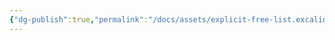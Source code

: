 ```yaml
---
{"dg-publish":true,"permalink":"/docs/assets/explicit-free-list.excalidraw/","tags":["excalidraw"]}
---
```

<style> .container {font-family: sans-serif; text-align: center;} .button-wrapper button {z-index: 1;height: 40px; width: 100px; margin: 10px;padding: 5px;} .excalidraw .App-menu_top .buttonList { display: flex;} .excalidraw-wrapper { height: 800px; margin: 50px; position: relative;} :root[dir="ltr"] .excalidraw .layer-ui__wrapper .zen-mode-transition.App-menu_bottom--transition-left {transform: none;} </style><script src="https://cdn.jsdelivr.net/npm/react@17/umd/react.production.min.js"></script><script src="https://cdn.jsdelivr.net/npm/react-dom@17/umd/react-dom.production.min.js"></script><script type="text/javascript" src="https://cdn.jsdelivr.net/npm/@excalidraw/excalidraw@0/dist/excalidraw.production.min.js"></script><div id="explicit-free-listexcalidraw.md"></div><script>(function(){const InitialData={"type":"excalidraw","version":2,"source":"https://github.com/zsviczian/obsidian-excalidraw-plugin/releases/tag/2.7.4","elements":[{"type":"line","version":274,"versionNonce":1469767284,"isDeleted":false,"id":"TpGsn-wX4WEY_lHk64_WN","fillStyle":"hachure","strokeWidth":4,"strokeStyle":"dashed","roughness":0,"opacity":100,"angle":0,"x":-608.8205913612445,"y":-159.701176736334,"strokeColor":"#2f9e44","backgroundColor":"transparent","width":1326.5890036340893,"height":0,"seed":1617509876,"groupIds":[],"frameId":null,"roundness":{"type":2},"boundElements":[],"updated":1736753023242,"link":null,"locked":false,"startBinding":null,"endBinding":null,"lastCommittedPoint":null,"startArrowhead":null,"endArrowhead":null,"points":[[0,0],[1326.5890036340893,0]],"index":"a0"},{"type":"rectangle","version":166,"versionNonce":719286988,"isDeleted":false,"id":"za4lZs64Y1MP_pjA8getc","fillStyle":"hachure","strokeWidth":1,"strokeStyle":"solid","roughness":1,"opacity":100,"angle":0,"x":-284.69064560357265,"y":-201.97078704833984,"strokeColor":"#1e1e1e","backgroundColor":"transparent","width":108,"height":234,"seed":1448862068,"groupIds":[],"frameId":null,"roundness":{"type":3},"boundElements":[{"type":"text","id":"fmKfIxa7"}],"updated":1736753023242,"link":null,"locked":false,"index":"a1"},{"type":"text","version":47,"versionNonce":186576884,"isDeleted":false,"id":"fmKfIxa7","fillStyle":"hachure","strokeWidth":1,"strokeStyle":"solid","roughness":1,"opacity":100,"angle":0,"x":-260.20263004127673,"y":-124.97078704833984,"strokeColor":"#1e1e1e","backgroundColor":"transparent","width":59.02396887540817,"height":80,"seed":1163193292,"groupIds":[],"frameId":null,"roundness":null,"boundElements":[],"updated":1736753023242,"link":null,"locked":false,"fontSize":16,"fontFamily":1,"text":"\n\n\npayload","rawText":"\n\n\npayload","textAlign":"center","verticalAlign":"middle","containerId":"za4lZs64Y1MP_pjA8getc","originalText":"\n\n\npayload","lineHeight":1.25,"baseline":74,"autoResize":true,"index":"a2"},{"type":"rectangle","version":173,"versionNonce":1853831500,"isDeleted":false,"id":"o6K87hbOpuP_OC2AUco6R","fillStyle":"hachure","strokeWidth":1,"strokeStyle":"solid","roughness":1,"opacity":100,"angle":0,"x":-281.6935905498617,"y":-200.97431182861328,"strokeColor":"#1e1e1e","backgroundColor":"transparent","width":102,"height":40,"seed":818385652,"groupIds":[],"frameId":null,"roundness":{"type":3},"boundElements":[{"type":"text","id":"AgbKYnkp"}],"updated":1736753023242,"link":null,"locked":false,"index":"a3"},{"type":"text","version":137,"versionNonce":656724340,"isDeleted":false,"id":"AgbKYnkp","fillStyle":"hachure","strokeWidth":1,"strokeStyle":"solid","roughness":1,"opacity":100,"angle":0,"x":-268.04556809190444,"y":-190.97431182861328,"strokeColor":"#1e1e1e","backgroundColor":"transparent","width":74.70395508408546,"height":20,"seed":1975587956,"groupIds":[],"frameId":null,"roundness":null,"boundElements":[],"updated":1736753023242,"link":null,"locked":false,"fontSize":16,"fontFamily":1,"text":"header(4)","rawText":"header(4)","textAlign":"center","verticalAlign":"middle","containerId":"o6K87hbOpuP_OC2AUco6R","originalText":"header(4)","lineHeight":1.25,"baseline":14,"autoResize":true,"index":"a4"},{"type":"rectangle","version":163,"versionNonce":1734488012,"isDeleted":false,"id":"7dFM1cWoz4hVkXzWQsEgv","fillStyle":"hachure","strokeWidth":1,"strokeStyle":"solid","roughness":1,"opacity":100,"angle":0,"x":-284.6925834697836,"y":-159.5949935913086,"strokeColor":"#1e1e1e","backgroundColor":"transparent","width":108,"height":32,"seed":856581620,"groupIds":[],"frameId":null,"roundness":{"type":3},"boundElements":[{"type":"text","id":"RHcdXsJB"},{"id":"pOTqwMyntCVal_NdmIuza","type":"arrow"}],"updated":1736753023242,"link":null,"locked":false,"index":"a5"},{"type":"text","version":63,"versionNonce":1525842676,"isDeleted":false,"id":"RHcdXsJB","fillStyle":"hachure","strokeWidth":1,"strokeStyle":"solid","roughness":1,"opacity":100,"angle":0,"x":-257.9485635739916,"y":-153.5949935913086,"strokeColor":"#1e1e1e","backgroundColor":"transparent","width":54.511960208415985,"height":20,"seed":1303742324,"groupIds":[],"frameId":null,"roundness":null,"boundElements":[],"updated":1736753023242,"link":null,"locked":false,"fontSize":16,"fontFamily":1,"text":"prev(4)","rawText":"prev(4)","textAlign":"center","verticalAlign":"middle","containerId":"7dFM1cWoz4hVkXzWQsEgv","originalText":"prev(4)","lineHeight":1.25,"baseline":14,"autoResize":true,"index":"a6"},{"type":"rectangle","version":156,"versionNonce":1705137740,"isDeleted":false,"id":"E7ercuAPkef0ujEDiTOzO","fillStyle":"hachure","strokeWidth":1,"strokeStyle":"solid","roughness":1,"opacity":100,"angle":0,"x":-284.9638694805258,"y":-125.2585678100586,"strokeColor":"#1e1e1e","backgroundColor":"transparent","width":106,"height":32,"seed":435976436,"groupIds":[],"frameId":null,"roundness":{"type":3},"boundElements":[{"type":"text","id":"7OSddb8h"},{"id":"BNiHVZ2dwN_ziLm1lS3ah","type":"arrow"},{"id":"VA1rEsPZJwUNhiQhM311F","type":"arrow"},{"id":"oaZv6NH5a3PrSevfYnRfy","type":"arrow"}],"updated":1736753023242,"link":null,"locked":false,"index":"a7"},{"type":"text","version":63,"versionNonce":2098070644,"isDeleted":false,"id":"7OSddb8h","fillStyle":"hachure","strokeWidth":1,"strokeStyle":"solid","roughness":1,"opacity":100,"angle":0,"x":-260.39585532072715,"y":-119.2585678100586,"strokeColor":"#1e1e1e","backgroundColor":"transparent","width":56.863971680402756,"height":20,"seed":1936276084,"groupIds":[],"frameId":null,"roundness":null,"boundElements":[],"updated":1736753023242,"link":null,"locked":false,"fontSize":16,"fontFamily":1,"text":"next(4)","rawText":"next(4)","textAlign":"center","verticalAlign":"middle","containerId":"E7ercuAPkef0ujEDiTOzO","originalText":"next(4)","lineHeight":1.25,"baseline":14,"autoResize":true,"index":"a8"},{"type":"rectangle","version":119,"versionNonce":639216844,"isDeleted":false,"id":"XD3pZV7TCwCMAk_WbvAsE","fillStyle":"hachure","strokeWidth":1,"strokeStyle":"solid","roughness":1,"opacity":100,"angle":0,"x":-285.3559135479086,"y":-3.0291213989257812,"strokeColor":"#1e1e1e","backgroundColor":"transparent","width":108,"height":32,"seed":1421986804,"groupIds":[],"frameId":null,"roundness":{"type":3},"boundElements":[{"type":"text","id":"xni816mm"}],"updated":1736753023242,"link":null,"locked":false,"index":"a9"},{"type":"text","version":64,"versionNonce":591222260,"isDeleted":false,"id":"xni816mm","fillStyle":"hachure","strokeWidth":1,"strokeStyle":"solid","roughness":1,"opacity":100,"angle":0,"x":-267.80389083746604,"y":2.9708786010742188,"strokeColor":"#1e1e1e","backgroundColor":"transparent","width":72.89595457911491,"height":20,"seed":1879846260,"groupIds":[],"frameId":null,"roundness":null,"boundElements":[],"updated":1736753023242,"link":null,"locked":false,"fontSize":16,"fontFamily":1,"text":"footer(4)","rawText":"footer(4)","textAlign":"center","verticalAlign":"middle","containerId":"XD3pZV7TCwCMAk_WbvAsE","originalText":"footer(4)","lineHeight":1.25,"baseline":14,"autoResize":true,"index":"aA"},{"type":"rectangle","version":185,"versionNonce":979514188,"isDeleted":false,"id":"H6_LyyD0nf_foaLM5c5QI","fillStyle":"hachure","strokeWidth":1,"strokeStyle":"solid","roughness":1,"opacity":100,"angle":0,"x":-110.27595659564525,"y":-201.09234753777002,"strokeColor":"#1e1e1e","backgroundColor":"transparent","width":108,"height":234,"seed":2117386996,"groupIds":[],"frameId":null,"roundness":{"type":3},"boundElements":[{"type":"text","id":"LQgnxYqB"}],"updated":1736753023242,"link":null,"locked":false,"index":"aB"},{"type":"text","version":50,"versionNonce":981890932,"isDeleted":false,"id":"LQgnxYqB","fillStyle":"hachure","strokeWidth":1,"strokeStyle":"solid","roughness":1,"opacity":100,"angle":0,"x":-85.78794103334934,"y":-124.09234753777002,"strokeColor":"#1e1e1e","backgroundColor":"transparent","width":59.02396887540817,"height":80,"seed":1966887116,"groupIds":[],"frameId":null,"roundness":null,"boundElements":[],"updated":1736753023242,"link":null,"locked":false,"fontSize":16,"fontFamily":1,"text":"\n\n\npayload","rawText":"\n\n\npayload","textAlign":"center","verticalAlign":"middle","containerId":"H6_LyyD0nf_foaLM5c5QI","originalText":"\n\n\npayload","lineHeight":1.25,"baseline":74,"autoResize":true,"index":"aC"},{"type":"rectangle","version":187,"versionNonce":1893067212,"isDeleted":false,"id":"EZHEY6EBRaCfD90HQztVN","fillStyle":"hachure","strokeWidth":1,"strokeStyle":"solid","roughness":1,"opacity":100,"angle":0,"x":-107.27890154193432,"y":-200.09587231804346,"strokeColor":"#1e1e1e","backgroundColor":"transparent","width":102,"height":40,"seed":2114471028,"groupIds":[],"frameId":null,"roundness":{"type":3},"boundElements":[{"type":"text","id":"Y6LGbAm0"}],"updated":1736753023242,"link":null,"locked":false,"index":"aD"},{"type":"text","version":155,"versionNonce":523200756,"isDeleted":false,"id":"Y6LGbAm0","fillStyle":"hachure","strokeWidth":1,"strokeStyle":"solid","roughness":1,"opacity":100,"angle":0,"x":-93.63087908397705,"y":-190.09587231804346,"strokeColor":"#1e1e1e","backgroundColor":"transparent","width":74.70395508408546,"height":20,"seed":183473652,"groupIds":[],"frameId":null,"roundness":null,"boundElements":[],"updated":1736753023242,"link":null,"locked":false,"fontSize":16,"fontFamily":1,"text":"header(4)","rawText":"header(4)","textAlign":"center","verticalAlign":"middle","containerId":"EZHEY6EBRaCfD90HQztVN","originalText":"header(4)","lineHeight":1.25,"baseline":14,"autoResize":true,"index":"aE"},{"type":"rectangle","version":183,"versionNonce":1015992396,"isDeleted":false,"id":"fIlRAitb_1vfDObeb5T7s","fillStyle":"hachure","strokeWidth":1,"strokeStyle":"solid","roughness":1,"opacity":100,"angle":0,"x":-110.27789446185619,"y":-158.71655408073877,"strokeColor":"#1e1e1e","backgroundColor":"transparent","width":108,"height":32,"seed":1911601012,"groupIds":[],"frameId":null,"roundness":{"type":3},"boundElements":[{"type":"text","id":"EMgDcFi7"},{"id":"oaZv6NH5a3PrSevfYnRfy","type":"arrow"}],"updated":1736753023242,"link":null,"locked":false,"index":"aF"},{"type":"text","version":81,"versionNonce":884877940,"isDeleted":false,"id":"EMgDcFi7","fillStyle":"hachure","strokeWidth":1,"strokeStyle":"solid","roughness":1,"opacity":100,"angle":0,"x":-83.53387456606418,"y":-152.71655408073877,"strokeColor":"#1e1e1e","backgroundColor":"transparent","width":54.511960208415985,"height":20,"seed":1867622644,"groupIds":[],"frameId":null,"roundness":null,"boundElements":[],"updated":1736753023242,"link":null,"locked":false,"fontSize":16,"fontFamily":1,"text":"prev(4)","rawText":"prev(4)","textAlign":"center","verticalAlign":"middle","containerId":"fIlRAitb_1vfDObeb5T7s","originalText":"prev(4)","lineHeight":1.25,"baseline":14,"autoResize":true,"index":"aG"},{"type":"rectangle","version":170,"versionNonce":493283020,"isDeleted":false,"id":"GNivahJBOh14pi9aqpzFc","fillStyle":"hachure","strokeWidth":1,"strokeStyle":"solid","roughness":1,"opacity":100,"angle":0,"x":-110.54918047259838,"y":-124.38012829948877,"strokeColor":"#1e1e1e","backgroundColor":"transparent","width":106,"height":32,"seed":1184393844,"groupIds":[],"frameId":null,"roundness":{"type":3},"boundElements":[{"type":"text","id":"J683yZuj"},{"id":"VA1rEsPZJwUNhiQhM311F","type":"arrow"}],"updated":1736753023242,"link":null,"locked":false,"index":"aH"},{"type":"text","version":81,"versionNonce":2113453044,"isDeleted":false,"id":"J683yZuj","fillStyle":"hachure","strokeWidth":1,"strokeStyle":"solid","roughness":1,"opacity":100,"angle":0,"x":-85.98116631279976,"y":-118.38012829948877,"strokeColor":"#1e1e1e","backgroundColor":"transparent","width":56.863971680402756,"height":20,"seed":1519057908,"groupIds":[],"frameId":null,"roundness":null,"boundElements":[],"updated":1736753023242,"link":null,"locked":false,"fontSize":16,"fontFamily":1,"text":"next(4)","rawText":"next(4)","textAlign":"center","verticalAlign":"middle","containerId":"GNivahJBOh14pi9aqpzFc","originalText":"next(4)","lineHeight":1.25,"baseline":14,"autoResize":true,"index":"aI"},{"type":"rectangle","version":136,"versionNonce":133705036,"isDeleted":false,"id":"307AORLQbSoSPZ7fsZrV2","fillStyle":"hachure","strokeWidth":1,"strokeStyle":"solid","roughness":1,"opacity":100,"angle":0,"x":-110.94122453998119,"y":-2.1506818883559617,"strokeColor":"#1e1e1e","backgroundColor":"transparent","width":108,"height":32,"seed":1160732020,"groupIds":[],"frameId":null,"roundness":{"type":3},"boundElements":[{"type":"text","id":"RmdOqdBA"}],"updated":1736753023242,"link":null,"locked":false,"index":"aJ"},{"type":"text","version":82,"versionNonce":887430516,"isDeleted":false,"id":"RmdOqdBA","fillStyle":"hachure","strokeWidth":1,"strokeStyle":"solid","roughness":1,"opacity":100,"angle":0,"x":-93.38920182953865,"y":3.8493181116440383,"strokeColor":"#1e1e1e","backgroundColor":"transparent","width":72.89595457911491,"height":20,"seed":1875611380,"groupIds":[],"frameId":null,"roundness":null,"boundElements":[],"updated":1736753023242,"link":null,"locked":false,"fontSize":16,"fontFamily":1,"text":"footer(4)","rawText":"footer(4)","textAlign":"center","verticalAlign":"middle","containerId":"307AORLQbSoSPZ7fsZrV2","originalText":"footer(4)","lineHeight":1.25,"baseline":14,"autoResize":true,"index":"aK"},{"type":"rectangle","version":195,"versionNonce":1302111180,"isDeleted":false,"id":"YC-C_xA5DKgCpggUBked0","fillStyle":"hachure","strokeWidth":1,"strokeStyle":"solid","roughness":1,"opacity":100,"angle":0,"x":82.86824075614709,"y":-201.52892842012295,"strokeColor":"#1e1e1e","backgroundColor":"transparent","width":108,"height":234,"seed":1920077516,"groupIds":[],"frameId":null,"roundness":{"type":3},"boundElements":[{"type":"text","id":"k3Qc35jL"}],"updated":1736753023242,"link":null,"locked":false,"index":"aL"},{"type":"text","version":30,"versionNonce":1657360116,"isDeleted":false,"id":"k3Qc35jL","fillStyle":"hachure","strokeWidth":1,"strokeStyle":"solid","roughness":1,"opacity":100,"angle":0,"x":107.356256318443,"y":-124.52892842012295,"strokeColor":"#1e1e1e","backgroundColor":"transparent","width":59.02396887540817,"height":80,"seed":1471245900,"groupIds":[],"frameId":null,"roundness":null,"boundElements":[],"updated":1736753023242,"link":null,"locked":false,"fontSize":16,"fontFamily":1,"text":"\n\n\npayload","rawText":"\n\n\npayload","textAlign":"center","verticalAlign":"middle","containerId":"YC-C_xA5DKgCpggUBked0","originalText":"\n\n\npayload","lineHeight":1.25,"baseline":74,"autoResize":true,"index":"aM"},{"type":"rectangle","version":196,"versionNonce":74336844,"isDeleted":false,"id":"kJfko55ltHq9uVOw878Wn","fillStyle":"hachure","strokeWidth":1,"strokeStyle":"solid","roughness":1,"opacity":100,"angle":0,"x":85.86529580985803,"y":-200.5324532003964,"strokeColor":"#1e1e1e","backgroundColor":"transparent","width":102,"height":40,"seed":1633572172,"groupIds":[],"frameId":null,"roundness":{"type":3},"boundElements":[{"type":"text","id":"ZpZBxp7E"}],"updated":1736753023242,"link":null,"locked":false,"index":"aN"},{"type":"text","version":164,"versionNonce":2016104564,"isDeleted":false,"id":"ZpZBxp7E","fillStyle":"hachure","strokeWidth":1,"strokeStyle":"solid","roughness":1,"opacity":100,"angle":0,"x":99.5133182678153,"y":-190.5324532003964,"strokeColor":"#1e1e1e","backgroundColor":"transparent","width":74.70395508408546,"height":20,"seed":1744686028,"groupIds":[],"frameId":null,"roundness":null,"boundElements":[],"updated":1736753023242,"link":null,"locked":false,"fontSize":16,"fontFamily":1,"text":"header(4)","rawText":"header(4)","textAlign":"center","verticalAlign":"middle","containerId":"kJfko55ltHq9uVOw878Wn","originalText":"header(4)","lineHeight":1.25,"baseline":14,"autoResize":true,"index":"aO"},{"type":"rectangle","version":190,"versionNonce":1866932428,"isDeleted":false,"id":"HmcNeSsE8mlit5pWR9rQL","fillStyle":"hachure","strokeWidth":1,"strokeStyle":"solid","roughness":1,"opacity":100,"angle":0,"x":82.86630288993615,"y":-159.1531349630917,"strokeColor":"#1e1e1e","backgroundColor":"transparent","width":108,"height":32,"seed":141193804,"groupIds":[],"frameId":null,"roundness":{"type":3},"boundElements":[{"type":"text","id":"NFP6bTsd"}],"updated":1736753023242,"link":null,"locked":false,"index":"aP"},{"type":"text","version":90,"versionNonce":1691427316,"isDeleted":false,"id":"NFP6bTsd","fillStyle":"hachure","strokeWidth":1,"strokeStyle":"solid","roughness":1,"opacity":100,"angle":0,"x":109.61032278572816,"y":-153.1531349630917,"strokeColor":"#1e1e1e","backgroundColor":"transparent","width":54.511960208415985,"height":20,"seed":1904101580,"groupIds":[],"frameId":null,"roundness":null,"boundElements":[],"updated":1736753023242,"link":null,"locked":false,"fontSize":16,"fontFamily":1,"text":"prev(4)","rawText":"prev(4)","textAlign":"center","verticalAlign":"middle","containerId":"HmcNeSsE8mlit5pWR9rQL","originalText":"prev(4)","lineHeight":1.25,"baseline":14,"autoResize":true,"index":"aQ"},{"type":"rectangle","version":177,"versionNonce":1707157324,"isDeleted":false,"id":"Av40vVagzIeEqUweaXk3f","fillStyle":"hachure","strokeWidth":1,"strokeStyle":"solid","roughness":1,"opacity":100,"angle":0,"x":82.59501687919396,"y":-124.8167091818417,"strokeColor":"#1e1e1e","backgroundColor":"transparent","width":106,"height":32,"seed":1725124428,"groupIds":[],"frameId":null,"roundness":{"type":3},"boundElements":[{"type":"text","id":"K2KLW90a"},{"id":"XRmwxr7enxbc0gA5OwR02","type":"arrow"},{"id":"BX8UuGAYSLvfjwIO5JY6M","type":"arrow"}],"updated":1736753023242,"link":null,"locked":false,"index":"aR"},{"type":"text","version":90,"versionNonce":801162100,"isDeleted":false,"id":"K2KLW90a","fillStyle":"hachure","strokeWidth":1,"strokeStyle":"solid","roughness":1,"opacity":100,"angle":0,"x":107.16303103899259,"y":-118.8167091818417,"strokeColor":"#1e1e1e","backgroundColor":"transparent","width":56.863971680402756,"height":20,"seed":683902412,"groupIds":[],"frameId":null,"roundness":null,"boundElements":[],"updated":1736753023242,"link":null,"locked":false,"fontSize":16,"fontFamily":1,"text":"next(4)","rawText":"next(4)","textAlign":"center","verticalAlign":"middle","containerId":"Av40vVagzIeEqUweaXk3f","originalText":"next(4)","lineHeight":1.25,"baseline":14,"autoResize":true,"index":"aS"},{"type":"rectangle","version":145,"versionNonce":1010195916,"isDeleted":false,"id":"2guBCnG5Sm0hEsR4UVEK0","fillStyle":"hachure","strokeWidth":1,"strokeStyle":"solid","roughness":1,"opacity":100,"angle":0,"x":82.20297281181115,"y":-2.5872627707088895,"strokeColor":"#1e1e1e","backgroundColor":"transparent","width":108,"height":32,"seed":1550380108,"groupIds":[],"frameId":null,"roundness":{"type":3},"boundElements":[{"type":"text","id":"hZvC03Y5"}],"updated":1736753023242,"link":null,"locked":false,"index":"aT"},{"type":"text","version":91,"versionNonce":255866100,"isDeleted":false,"id":"hZvC03Y5","fillStyle":"hachure","strokeWidth":1,"strokeStyle":"solid","roughness":1,"opacity":100,"angle":0,"x":99.7549955222537,"y":3.4127372292911105,"strokeColor":"#1e1e1e","backgroundColor":"transparent","width":72.89595457911491,"height":20,"seed":1939702476,"groupIds":[],"frameId":null,"roundness":null,"boundElements":[],"updated":1736753023242,"link":null,"locked":false,"fontSize":16,"fontFamily":1,"text":"footer(4)","rawText":"footer(4)","textAlign":"center","verticalAlign":"middle","containerId":"2guBCnG5Sm0hEsR4UVEK0","originalText":"footer(4)","lineHeight":1.25,"baseline":14,"autoResize":true,"index":"aU"},{"type":"rectangle","version":238,"versionNonce":734053452,"isDeleted":false,"id":"o3sQofF3NRaHmZ7JwWx1y","fillStyle":"hachure","strokeWidth":1,"strokeStyle":"solid","roughness":1,"opacity":100,"angle":0,"x":249.93380328486955,"y":-201.97078704833984,"strokeColor":"#1e1e1e","backgroundColor":"transparent","width":108,"height":234,"seed":619571188,"groupIds":[],"frameId":null,"roundness":{"type":3},"boundElements":[{"type":"text","id":"Az0wRtIE"},{"id":"XRmwxr7enxbc0gA5OwR02","type":"arrow"}],"updated":1736753023242,"link":null,"locked":false,"index":"aV"},{"type":"text","version":42,"versionNonce":13989492,"isDeleted":false,"id":"Az0wRtIE","fillStyle":"hachure","strokeWidth":1,"strokeStyle":"solid","roughness":1,"opacity":100,"angle":0,"x":274.42181884716547,"y":-124.97078704833984,"strokeColor":"#1e1e1e","backgroundColor":"transparent","width":59.02396887540817,"height":80,"seed":337034188,"groupIds":[],"frameId":null,"roundness":null,"boundElements":[],"updated":1736753023242,"link":null,"locked":false,"fontSize":16,"fontFamily":1,"text":"\n\n\npayload","rawText":"\n\n\npayload","textAlign":"center","verticalAlign":"middle","containerId":"o3sQofF3NRaHmZ7JwWx1y","originalText":"\n\n\npayload","lineHeight":1.25,"baseline":74,"autoResize":true,"index":"aW"},{"type":"rectangle","version":236,"versionNonce":976902860,"isDeleted":false,"id":"eDDfSXntj85v4YU6T2XMX","fillStyle":"hachure","strokeWidth":1,"strokeStyle":"solid","roughness":1,"opacity":100,"angle":0,"x":252.9308583385805,"y":-200.97431182861328,"strokeColor":"#1e1e1e","backgroundColor":"transparent","width":102,"height":40,"seed":1482248012,"groupIds":[],"frameId":null,"roundness":{"type":3},"boundElements":[{"type":"text","id":"DEZpuOOI"}],"updated":1736753023242,"link":null,"locked":false,"index":"aX"},{"type":"text","version":204,"versionNonce":1632012276,"isDeleted":false,"id":"DEZpuOOI","fillStyle":"hachure","strokeWidth":1,"strokeStyle":"solid","roughness":1,"opacity":100,"angle":0,"x":266.57888079653776,"y":-190.97431182861328,"strokeColor":"#1e1e1e","backgroundColor":"transparent","width":74.70395508408546,"height":20,"seed":541104332,"groupIds":[],"frameId":null,"roundness":null,"boundElements":[],"updated":1736753023242,"link":null,"locked":false,"fontSize":16,"fontFamily":1,"text":"header(4)","rawText":"header(4)","textAlign":"center","verticalAlign":"middle","containerId":"eDDfSXntj85v4YU6T2XMX","originalText":"header(4)","lineHeight":1.25,"baseline":14,"autoResize":true,"index":"aY"},{"type":"rectangle","version":225,"versionNonce":574431564,"isDeleted":false,"id":"YyflQlTy-owvZMNieSsXk","fillStyle":"hachure","strokeWidth":1,"strokeStyle":"solid","roughness":1,"opacity":100,"angle":0,"x":249.93186541865862,"y":-159.5949935913086,"strokeColor":"#1e1e1e","backgroundColor":"transparent","width":108,"height":32,"seed":351561804,"groupIds":[],"frameId":null,"roundness":{"type":3},"boundElements":[{"type":"text","id":"myE2xm0l"},{"id":"BX8UuGAYSLvfjwIO5JY6M","type":"arrow"}],"updated":1736753023242,"link":null,"locked":false,"index":"aZ"},{"type":"text","version":130,"versionNonce":77162868,"isDeleted":false,"id":"myE2xm0l","fillStyle":"hachure","strokeWidth":1,"strokeStyle":"solid","roughness":1,"opacity":100,"angle":0,"x":276.6758853144506,"y":-153.5949935913086,"strokeColor":"#1e1e1e","backgroundColor":"transparent","width":54.511960208415985,"height":20,"seed":1823460044,"groupIds":[],"frameId":null,"roundness":null,"boundElements":[],"updated":1736753023242,"link":null,"locked":false,"fontSize":16,"fontFamily":1,"text":"prev(4)","rawText":"prev(4)","textAlign":"center","verticalAlign":"middle","containerId":"YyflQlTy-owvZMNieSsXk","originalText":"prev(4)","lineHeight":1.25,"baseline":14,"autoResize":true,"index":"aa"},{"type":"rectangle","version":217,"versionNonce":992155596,"isDeleted":false,"id":"N4a3eholx79655rkdjCh_","fillStyle":"hachure","strokeWidth":1,"strokeStyle":"solid","roughness":1,"opacity":100,"angle":0,"x":249.66057940791643,"y":-125.2585678100586,"strokeColor":"#1e1e1e","backgroundColor":"transparent","width":106,"height":32,"seed":1017156300,"groupIds":[],"frameId":null,"roundness":{"type":3},"boundElements":[{"type":"text","id":"1qcREXl2"},{"id":"UmLHCdGdUVC7gs28Dg-JD","type":"arrow"},{"id":"bp7QDaTL0UWRWRB4i8q51","type":"arrow"}],"updated":1736753023242,"link":null,"locked":false,"index":"ab"},{"type":"text","version":130,"versionNonce":1309940468,"isDeleted":false,"id":"1qcREXl2","fillStyle":"hachure","strokeWidth":1,"strokeStyle":"solid","roughness":1,"opacity":100,"angle":0,"x":274.22859356771505,"y":-119.2585678100586,"strokeColor":"#1e1e1e","backgroundColor":"transparent","width":56.863971680402756,"height":20,"seed":240351436,"groupIds":[],"frameId":null,"roundness":null,"boundElements":[],"updated":1736753023242,"link":null,"locked":false,"fontSize":16,"fontFamily":1,"text":"next(4)","rawText":"next(4)","textAlign":"center","verticalAlign":"middle","containerId":"N4a3eholx79655rkdjCh_","originalText":"next(4)","lineHeight":1.25,"baseline":14,"autoResize":true,"index":"ac"},{"type":"rectangle","version":184,"versionNonce":1627799116,"isDeleted":false,"id":"jbeeFdB-XDOHMN2IWs4dI","fillStyle":"hachure","strokeWidth":1,"strokeStyle":"solid","roughness":1,"opacity":100,"angle":0,"x":249.26853534053362,"y":-3.0291213989257812,"strokeColor":"#1e1e1e","backgroundColor":"transparent","width":108,"height":32,"seed":1940085492,"groupIds":[],"frameId":null,"roundness":{"type":3},"boundElements":[{"type":"text","id":"nTVWTisJ"}],"updated":1736753023242,"link":null,"locked":false,"index":"ad"},{"type":"text","version":131,"versionNonce":1211931764,"isDeleted":false,"id":"nTVWTisJ","fillStyle":"hachure","strokeWidth":1,"strokeStyle":"solid","roughness":1,"opacity":100,"angle":0,"x":266.82055805097616,"y":2.9708786010742188,"strokeColor":"#1e1e1e","backgroundColor":"transparent","width":72.89595457911491,"height":20,"seed":1745976308,"groupIds":[],"frameId":null,"roundness":null,"boundElements":[],"updated":1736753023242,"link":null,"locked":false,"fontSize":16,"fontFamily":1,"text":"footer(4)","rawText":"footer(4)","textAlign":"center","verticalAlign":"middle","containerId":"jbeeFdB-XDOHMN2IWs4dI","originalText":"footer(4)","lineHeight":1.25,"baseline":14,"autoResize":true,"index":"ae"},{"type":"rectangle","version":327,"versionNonce":1556124876,"isDeleted":false,"id":"JDLmrBRQ9D0UCJO_XSAxd","fillStyle":"hachure","strokeWidth":1,"strokeStyle":"solid","roughness":1,"opacity":100,"angle":0,"x":-451.9919303936117,"y":-203.21786813174975,"strokeColor":"#1e1e1e","backgroundColor":"transparent","width":107.65139770507812,"height":142.09718951056985,"seed":468882252,"groupIds":[],"frameId":null,"roundness":{"type":3},"boundElements":[],"updated":1736753023242,"link":null,"locked":false,"index":"af"},{"type":"rectangle","version":303,"versionNonce":1020849652,"isDeleted":false,"id":"CzaNgqnuDKkRDnsqvuRzG","fillStyle":"hachure","strokeWidth":1,"strokeStyle":"solid","roughness":1,"opacity":100,"angle":0,"x":-449.1691764873617,"y":-202.45143441592944,"strokeColor":"#1e1e1e","backgroundColor":"transparent","width":102,"height":40,"seed":22694348,"groupIds":[],"frameId":null,"roundness":{"type":3},"boundElements":[{"type":"text","id":"mLqqz9JU"}],"updated":1736753023242,"link":null,"locked":false,"index":"ag"},{"type":"text","version":270,"versionNonce":1273764684,"isDeleted":false,"id":"mLqqz9JU","fillStyle":"hachure","strokeWidth":1,"strokeStyle":"solid","roughness":1,"opacity":100,"angle":0,"x":-435.52115402940444,"y":-192.45143441592944,"strokeColor":"#1e1e1e","backgroundColor":"transparent","width":74.70395508408546,"height":20,"seed":2106011724,"groupIds":[],"frameId":null,"roundness":null,"boundElements":[],"updated":1736753023242,"link":null,"locked":false,"fontSize":16,"fontFamily":1,"text":"header(4)","rawText":"header(4)","textAlign":"center","verticalAlign":"middle","containerId":"CzaNgqnuDKkRDnsqvuRzG","originalText":"header(4)","lineHeight":1.25,"baseline":14,"autoResize":true,"index":"ah"},{"type":"rectangle","version":293,"versionNonce":1290735476,"isDeleted":false,"id":"oD9MuOUqZVcgFiq9QJS0a","fillStyle":"hachure","strokeWidth":1,"strokeStyle":"solid","roughness":1,"opacity":100,"angle":0,"x":-452.1681694072836,"y":-161.07211617862475,"strokeColor":"#1e1e1e","backgroundColor":"transparent","width":108,"height":32,"seed":1616070348,"groupIds":[],"frameId":null,"roundness":{"type":3},"boundElements":[{"type":"text","id":"lSlSZ5Fm"},{"id":"JBX2QnkZLRRzsPfKRmG4y","type":"arrow"}],"updated":1736753023242,"link":null,"locked":false,"index":"ai"},{"type":"text","version":197,"versionNonce":149082572,"isDeleted":false,"id":"lSlSZ5Fm","fillStyle":"hachure","strokeWidth":1,"strokeStyle":"solid","roughness":1,"opacity":100,"angle":0,"x":-425.4241495114916,"y":-155.07211617862475,"strokeColor":"#1e1e1e","backgroundColor":"transparent","width":54.511960208415985,"height":20,"seed":1851297100,"groupIds":[],"frameId":null,"roundness":null,"boundElements":[],"updated":1736753023242,"link":null,"locked":false,"fontSize":16,"fontFamily":1,"text":"prev(4)","rawText":"prev(4)","textAlign":"center","verticalAlign":"middle","containerId":"oD9MuOUqZVcgFiq9QJS0a","originalText":"prev(4)","lineHeight":1.25,"baseline":14,"autoResize":true,"index":"aj"},{"type":"rectangle","version":280,"versionNonce":147128564,"isDeleted":false,"id":"ROuJ9KJul8thTOCq1CBXF","fillStyle":"hachure","strokeWidth":1,"strokeStyle":"solid","roughness":1,"opacity":100,"angle":0,"x":-452.4394554180258,"y":-126.73569039737475,"strokeColor":"#1e1e1e","backgroundColor":"transparent","width":106,"height":32,"seed":1223754700,"groupIds":[],"frameId":null,"roundness":{"type":3},"boundElements":[{"type":"text","id":"V5KyG4hI"}],"updated":1736753023242,"link":null,"locked":false,"index":"ak"},{"type":"text","version":197,"versionNonce":314488908,"isDeleted":false,"id":"V5KyG4hI","fillStyle":"hachure","strokeWidth":1,"strokeStyle":"solid","roughness":1,"opacity":100,"angle":0,"x":-427.87144125822715,"y":-120.73569039737475,"strokeColor":"#1e1e1e","backgroundColor":"transparent","width":56.863971680402756,"height":20,"seed":1446423116,"groupIds":[],"frameId":null,"roundness":null,"boundElements":[],"updated":1736753023242,"link":null,"locked":false,"fontSize":16,"fontFamily":1,"text":"next(4)","rawText":"next(4)","textAlign":"center","verticalAlign":"middle","containerId":"ROuJ9KJul8thTOCq1CBXF","originalText":"next(4)","lineHeight":1.25,"baseline":14,"autoResize":true,"index":"al"},{"type":"rectangle","version":328,"versionNonce":132170356,"isDeleted":false,"id":"4Dnhputk_qGnvg0GCKhEn","fillStyle":"hachure","strokeWidth":1,"strokeStyle":"solid","roughness":1,"opacity":100,"angle":0,"x":-451.2071565109141,"y":-94.31814799589273,"strokeColor":"#1e1e1e","backgroundColor":"transparent","width":108,"height":32,"seed":688095436,"groupIds":[],"frameId":null,"roundness":{"type":3},"boundElements":[{"type":"text","id":"NpY8P6XD"},{"id":"BNiHVZ2dwN_ziLm1lS3ah","type":"arrow"},{"id":"pOTqwMyntCVal_NdmIuza","type":"arrow"}],"updated":1736753023242,"link":null,"locked":false,"index":"am"},{"type":"text","version":267,"versionNonce":1968819916,"isDeleted":false,"id":"NpY8P6XD","fillStyle":"hachure","strokeWidth":1,"strokeStyle":"solid","roughness":1,"opacity":100,"angle":0,"x":-433.65513380047156,"y":-88.31814799589273,"strokeColor":"#1e1e1e","backgroundColor":"transparent","width":72.89595457911491,"height":20,"seed":1760659276,"groupIds":[],"frameId":null,"roundness":null,"boundElements":[],"updated":1736753023242,"link":null,"locked":false,"fontSize":16,"fontFamily":1,"text":"footer(4)","rawText":"footer(4)","textAlign":"center","verticalAlign":"middle","containerId":"4Dnhputk_qGnvg0GCKhEn","originalText":"footer(4)","lineHeight":1.25,"baseline":14,"autoResize":true,"index":"an"},{"type":"rectangle","version":516,"versionNonce":17322996,"isDeleted":false,"id":"Qku_IvnZ2tJC-Ytb0gCzP","fillStyle":"hachure","strokeWidth":1,"strokeStyle":"solid","roughness":1,"opacity":100,"angle":0,"x":414.1683120236679,"y":-197.2814093197093,"strokeColor":"#1e1e1e","backgroundColor":"transparent","width":107.65139770507812,"height":109.33330221737134,"seed":1284518092,"groupIds":[],"frameId":null,"roundness":{"type":3},"boundElements":[{"id":"UmLHCdGdUVC7gs28Dg-JD","type":"arrow"}],"updated":1736753023242,"link":null,"locked":false,"index":"ao"},{"type":"rectangle","version":450,"versionNonce":827200844,"isDeleted":false,"id":"hVduEbEP1QvhZJkeE2FL2","fillStyle":"hachure","strokeWidth":1,"strokeStyle":"solid","roughness":1,"opacity":100,"angle":0,"x":416.9910659299179,"y":-196.51497560388898,"strokeColor":"#1e1e1e","backgroundColor":"transparent","width":102,"height":40,"seed":1466447692,"groupIds":[],"frameId":null,"roundness":{"type":3},"boundElements":[{"type":"text","id":"A0vCWkZ8"}],"updated":1736753023242,"link":null,"locked":false,"index":"ap"},{"type":"text","version":417,"versionNonce":1648473460,"isDeleted":false,"id":"A0vCWkZ8","fillStyle":"hachure","strokeWidth":1,"strokeStyle":"solid","roughness":1,"opacity":100,"angle":0,"x":430.6390883878752,"y":-186.51497560388898,"strokeColor":"#1e1e1e","backgroundColor":"transparent","width":74.70395508408546,"height":20,"seed":108752332,"groupIds":[],"frameId":null,"roundness":null,"boundElements":[],"updated":1736753023242,"link":null,"locked":false,"fontSize":16,"fontFamily":1,"text":"header(4)","rawText":"header(4)","textAlign":"center","verticalAlign":"middle","containerId":"hVduEbEP1QvhZJkeE2FL2","originalText":"header(4)","lineHeight":1.25,"baseline":14,"autoResize":true,"index":"aq"},{"type":"rectangle","version":438,"versionNonce":603294668,"isDeleted":false,"id":"B3ABiA5DBwN_SkZ1HRHhI","fillStyle":"hachure","strokeWidth":1,"strokeStyle":"solid","roughness":1,"opacity":100,"angle":0,"x":413.99207300999603,"y":-155.1356573665843,"strokeColor":"#1e1e1e","backgroundColor":"transparent","width":108,"height":32,"seed":182703180,"groupIds":[],"frameId":null,"roundness":{"type":3},"boundElements":[{"type":"text","id":"3lk6Dt0K"},{"id":"bp7QDaTL0UWRWRB4i8q51","type":"arrow"}],"updated":1736753023242,"link":null,"locked":false,"index":"ar"},{"type":"text","version":343,"versionNonce":1758652148,"isDeleted":false,"id":"3lk6Dt0K","fillStyle":"hachure","strokeWidth":1,"strokeStyle":"solid","roughness":1,"opacity":100,"angle":0,"x":440.73609290578804,"y":-149.1356573665843,"strokeColor":"#1e1e1e","backgroundColor":"transparent","width":54.511960208415985,"height":20,"seed":1652255436,"groupIds":[],"frameId":null,"roundness":null,"boundElements":[],"updated":1736753023242,"link":null,"locked":false,"fontSize":16,"fontFamily":1,"text":"prev(4)","rawText":"prev(4)","textAlign":"center","verticalAlign":"middle","containerId":"B3ABiA5DBwN_SkZ1HRHhI","originalText":"prev(4)","lineHeight":1.25,"baseline":14,"autoResize":true,"index":"as"},{"type":"rectangle","version":428,"versionNonce":1869230668,"isDeleted":false,"id":"72TLmIxHM62azWLIgnFSo","fillStyle":"hachure","strokeWidth":1,"strokeStyle":"solid","roughness":1,"opacity":100,"angle":0,"x":413.72078699925385,"y":-120.7992315853343,"strokeColor":"#1e1e1e","backgroundColor":"transparent","width":106,"height":32,"seed":1071395148,"groupIds":[],"frameId":null,"roundness":{"type":3},"boundElements":[{"type":"text","id":"MxmvCTwB"},{"id":"T8pePKE2MWUSHM8Vg5H2z","type":"arrow"}],"updated":1736753023242,"link":null,"locked":false,"index":"at"},{"type":"text","version":343,"versionNonce":960620660,"isDeleted":false,"id":"MxmvCTwB","fillStyle":"hachure","strokeWidth":1,"strokeStyle":"solid","roughness":1,"opacity":100,"angle":0,"x":438.28880115905247,"y":-114.7992315853343,"strokeColor":"#1e1e1e","backgroundColor":"transparent","width":56.863971680402756,"height":20,"seed":1918904268,"groupIds":[],"frameId":null,"roundness":null,"boundElements":[],"updated":1736753023242,"link":null,"locked":false,"fontSize":16,"fontFamily":1,"text":"next(4)","rawText":"next(4)","textAlign":"center","verticalAlign":"middle","containerId":"72TLmIxHM62azWLIgnFSo","originalText":"next(4)","lineHeight":1.25,"baseline":14,"autoResize":true,"index":"au"},{"type":"arrow","version":633,"versionNonce":874927530,"isDeleted":false,"id":"BNiHVZ2dwN_ziLm1lS3ah","fillStyle":"hachure","strokeWidth":1,"strokeStyle":"solid","roughness":1,"opacity":100,"angle":0,"x":-321.609071902973,"y":-100.71758047231971,"strokeColor":"#1e1e1e","backgroundColor":"transparent","width":35.21122720272069,"height":5.283615431653388,"seed":298908364,"groupIds":[],"frameId":null,"roundness":{"type":2},"boundElements":[],"updated":1736753023319,"link":null,"locked":false,"startBinding":{"elementId":"4Dnhputk_qGnvg0GCKhEn","gap":13.830715310317558,"focus":-1.3999645297766863},"endBinding":{"elementId":"E7ercuAPkef0ujEDiTOzO","gap":1.4339752197265625,"focus":-0.8811367552212833},"lastCommittedPoint":null,"startArrowhead":null,"endArrowhead":"arrow","points":[[0,0],[13.855688624126572,4.528150235503304],[35.21122720272069,5.283615431653388]],"index":"av"},{"type":"text","version":138,"versionNonce":2002041332,"isDeleted":false,"id":"ntSoxwpa","fillStyle":"hachure","strokeWidth":1,"strokeStyle":"solid","roughness":1,"opacity":100,"angle":0,"x":-428.9211653330746,"y":-225.70958619959214,"strokeColor":"#1e1e1e","backgroundColor":"transparent","width":63.27995032072067,"height":20,"seed":1340041292,"groupIds":[],"frameId":null,"roundness":null,"boundElements":[],"updated":1736753023242,"link":null,"locked":false,"fontSize":16,"fontFamily":1,"text":"prologue","rawText":"prologue","textAlign":"left","verticalAlign":"top","containerId":null,"originalText":"prologue","lineHeight":1.25,"baseline":14,"autoResize":true,"index":"aw"},{"type":"text","version":144,"versionNonce":1625493324,"isDeleted":false,"id":"A6PiM0eD","fillStyle":"hachure","strokeWidth":1,"strokeStyle":"solid","roughness":1,"opacity":100,"angle":0,"x":438.6983558640763,"y":-220.95663497027226,"strokeColor":"#1e1e1e","backgroundColor":"transparent","width":59.695958971977234,"height":20,"seed":1831861236,"groupIds":[],"frameId":null,"roundness":null,"boundElements":[],"updated":1736753023242,"link":null,"locked":false,"fontSize":16,"fontFamily":1,"text":"epilogue","rawText":"epilogue","textAlign":"left","verticalAlign":"top","containerId":null,"originalText":"epilogue","lineHeight":1.25,"baseline":14,"autoResize":true,"index":"ax"},{"type":"text","version":33,"versionNonce":1578195828,"isDeleted":false,"id":"X6jAL8BX","fillStyle":"hachure","strokeWidth":1,"strokeStyle":"solid","roughness":1,"opacity":100,"angle":0,"x":35.40820191187038,"y":-95.15897728415098,"strokeColor":"#1e1e1e","backgroundColor":"transparent","width":13.471974611282349,"height":20,"seed":158674252,"groupIds":[],"frameId":null,"roundness":null,"boundElements":[],"updated":1736753023242,"link":null,"locked":false,"fontSize":16,"fontFamily":1,"text":"...","rawText":"...","textAlign":"left","verticalAlign":"top","containerId":null,"originalText":"...","lineHeight":1.25,"baseline":14,"autoResize":true,"index":"ay"},{"type":"arrow","version":207,"versionNonce":393510378,"isDeleted":false,"id":"T8pePKE2MWUSHM8Vg5H2z","fillStyle":"hachure","strokeWidth":1,"strokeStyle":"solid","roughness":1,"opacity":100,"angle":0,"x":524.2723735570911,"y":-102.78575089398555,"strokeColor":"#1e1e1e","backgroundColor":"transparent","width":31.09037511488964,"height":0.19315831801471006,"seed":1893863156,"groupIds":[],"frameId":null,"roundness":{"type":2},"boundElements":[],"updated":1736753023319,"link":null,"locked":false,"startBinding":{"elementId":"72TLmIxHM62azWLIgnFSo","gap":4.551586557837254,"focus":0.1452015935525862},"endBinding":{"elementId":"qVNLv8qv","gap":8.485610064338516,"focus":0.2845153297202529},"lastCommittedPoint":null,"startArrowhead":null,"endArrowhead":"arrow","points":[[0,0],[31.09037511488964,-0.19315831801471006]],"index":"az"},{"type":"text","version":121,"versionNonce":1472056564,"isDeleted":false,"id":"qVNLv8qv","fillStyle":"hachure","strokeWidth":1,"strokeStyle":"solid","roughness":1,"opacity":100,"angle":0,"x":563.8483587363193,"y":-110.23092696245982,"strokeColor":"#1e1e1e","backgroundColor":"transparent","width":22,"height":20,"seed":1160515700,"groupIds":[],"frameId":null,"roundness":null,"boundElements":[{"id":"T8pePKE2MWUSHM8Vg5H2z","type":"arrow"}],"updated":1736753023242,"link":null,"locked":false,"fontSize":16,"fontFamily":1,"text":"💀","rawText":"💀","textAlign":"left","verticalAlign":"top","containerId":null,"originalText":"💀","lineHeight":1.25,"baseline":14,"autoResize":true,"index":"b00"},{"type":"arrow","version":609,"versionNonce":836387562,"isDeleted":false,"id":"JBX2QnkZLRRzsPfKRmG4y","fillStyle":"hachure","strokeWidth":1,"strokeStyle":"solid","roughness":1,"opacity":100,"angle":0,"x":-455.2985979203478,"y":-144.83264338932747,"strokeColor":"#1e1e1e","backgroundColor":"transparent","width":30.17193889263956,"height":0.1878824118579132,"seed":1984601676,"groupIds":[],"frameId":null,"roundness":{"type":2},"boundElements":[],"updated":1736753023319,"link":null,"locked":false,"startBinding":{"elementId":"oD9MuOUqZVcgFiq9QJS0a","gap":3.130428513064203,"focus":-0.03643595517236008},"endBinding":{"elementId":"KIB70fXA","gap":7.165694868891904,"focus":-0.28378134828532986},"lastCommittedPoint":null,"startArrowhead":null,"endArrowhead":"arrow","points":[[0,0],[-30.17193889263956,-0.1878824118579132]],"index":"b01"},{"type":"text","version":328,"versionNonce":367005300,"isDeleted":false,"id":"KIB70fXA","fillStyle":"hachure","strokeWidth":1,"strokeStyle":"solid","roughness":1,"opacity":100,"angle":0,"x":-512.6362316818793,"y":-152.14319333272286,"strokeColor":"#1e1e1e","backgroundColor":"transparent","width":22,"height":19.64046604857189,"seed":1107198708,"groupIds":[],"frameId":null,"roundness":null,"boundElements":[{"id":"JBX2QnkZLRRzsPfKRmG4y","type":"arrow"}],"updated":1736753023242,"link":null,"locked":false,"fontSize":15.712372838857513,"fontFamily":1,"text":"💀","rawText":"💀","textAlign":"left","verticalAlign":"top","containerId":null,"originalText":"💀","lineHeight":1.25,"baseline":13,"autoResize":true,"index":"b02"},{"type":"arrow","version":715,"versionNonce":513810346,"isDeleted":false,"id":"VA1rEsPZJwUNhiQhM311F","fillStyle":"hachure","strokeWidth":1,"strokeStyle":"solid","roughness":1,"opacity":100,"angle":0,"x":-173.88695441274086,"y":-108.14886330621029,"strokeColor":"#1e1e1e","backgroundColor":"transparent","width":56.95454945283774,"height":12.655567143215109,"seed":370479564,"groupIds":[],"frameId":null,"roundness":{"type":2},"boundElements":[],"updated":1736753023319,"link":null,"locked":false,"startBinding":{"elementId":"E7ercuAPkef0ujEDiTOzO","gap":5.07691506778491,"focus":-0.5363101674671872},"endBinding":{"elementId":"GNivahJBOh14pi9aqpzFc","gap":6.383224487304744,"focus":-0.837475185325589},"lastCommittedPoint":null,"startArrowhead":null,"endArrowhead":"arrow","points":[[0,0],[36.5946737878466,11.959433069393882],[56.95454945283774,12.655567143215109]],"index":"b03"},{"type":"arrow","version":776,"versionNonce":621447146,"isDeleted":false,"id":"XRmwxr7enxbc0gA5OwR02","fillStyle":"hachure","strokeWidth":1,"strokeStyle":"solid","roughness":1,"opacity":100,"angle":0,"x":189.6516126254025,"y":-108.14886330621029,"strokeColor":"#1e1e1e","backgroundColor":"transparent","width":57.950212366440724,"height":12.714898265543965,"seed":1487845324,"groupIds":[],"frameId":null,"roundness":{"type":2},"boundElements":[],"updated":1736753023319,"link":null,"locked":false,"startBinding":{"elementId":"Av40vVagzIeEqUweaXk3f","gap":1.0565957462085294,"focus":-0.5101399276586983},"endBinding":{"elementId":"o3sQofF3NRaHmZ7JwWx1y","gap":2.3319782930263386,"focus":0.07123353599595651},"lastCommittedPoint":null,"startArrowhead":null,"endArrowhead":"arrow","points":[[0,0],[36.5946737878466,11.959433069393882],[57.950212366440724,12.714898265543965]],"index":"b04"},{"type":"arrow","version":904,"versionNonce":1585780074,"isDeleted":false,"id":"UmLHCdGdUVC7gs28Dg-JD","fillStyle":"hachure","strokeWidth":1,"strokeStyle":"solid","roughness":1,"opacity":100,"angle":0,"x":357.6307026989319,"y":-108.14886330621029,"strokeColor":"#1e1e1e","backgroundColor":"transparent","width":54.709820018095115,"height":15.218847599183718,"seed":1392936908,"groupIds":[],"frameId":null,"roundness":{"type":2},"boundElements":[],"updated":1736753023319,"link":null,"locked":false,"startBinding":{"elementId":"N4a3eholx79655rkdjCh_","gap":1.9701232910154545,"focus":-0.5828698513707624},"endBinding":{"elementId":"Qku_IvnZ2tJC-Ytb0gCzP","focus":-0.915552946943395,"gap":1.8277893066409092},"lastCommittedPoint":null,"startArrowhead":null,"endArrowhead":"arrow","points":[[0,0],[32.126254095750994,13.923795718750526],[54.709820018095115,15.218847599183718]],"index":"b05"},{"type":"arrow","version":137,"versionNonce":551686250,"isDeleted":false,"id":"pOTqwMyntCVal_NdmIuza","fillStyle":"hachure","strokeWidth":1,"strokeStyle":"solid","roughness":1,"opacity":100,"angle":0,"x":-287.3335870644618,"y":-143.16127866857178,"strokeColor":"#1e1e1e","backgroundColor":"transparent","width":56.997698615579054,"height":47.18620749080881,"seed":236647540,"groupIds":[],"frameId":null,"roundness":{"type":2},"boundElements":[],"updated":1736753023319,"link":null,"locked":false,"startBinding":{"elementId":"7dFM1cWoz4hVkXzWQsEgv","gap":2.6410035946782386,"focus":0.8205185853984933},"endBinding":{"elementId":"4Dnhputk_qGnvg0GCKhEn","gap":1.6569231818702406,"focus":-0.08536066500859693},"lastCommittedPoint":null,"startArrowhead":null,"endArrowhead":"arrow","points":[[0,0],[-38.01903219784009,41.80771771599265],[-56.997698615579054,47.18620749080881]],"index":"b06"},{"type":"arrow","version":226,"versionNonce":172313834,"isDeleted":false,"id":"oaZv6NH5a3PrSevfYnRfy","fillStyle":"hachure","strokeWidth":1,"strokeStyle":"solid","roughness":1,"opacity":100,"angle":0,"x":-117.09757847645636,"y":-142.27951770219593,"strokeColor":"#1e1e1e","backgroundColor":"transparent","width":58.22841868681061,"height":46.30444652443296,"seed":944794996,"groupIds":[],"frameId":null,"roundness":{"type":2},"boundElements":[],"updated":1736753023318,"link":null,"locked":false,"startBinding":{"elementId":"fIlRAitb_1vfDObeb5T7s","gap":6.8196840146001705,"focus":0.8710190946360648},"endBinding":{"elementId":"E7ercuAPkef0ujEDiTOzO","gap":3.637872317258797,"focus":0.9456627477874581},"lastCommittedPoint":null,"startArrowhead":null,"endArrowhead":"arrow","points":[[0,0],[-39.24975226907165,40.9259567496168],[-58.22841868681061,46.30444652443296]],"index":"b07"},{"type":"arrow","version":317,"versionNonce":1124465322,"isDeleted":false,"id":"BX8UuGAYSLvfjwIO5JY6M","fillStyle":"hachure","strokeWidth":1,"strokeStyle":"solid","roughness":1,"opacity":100,"angle":0,"x":248.70675717381934,"y":-143.16127866857178,"strokeColor":"#1e1e1e","backgroundColor":"transparent","width":56.997698615579054,"height":47.18620749080881,"seed":832005620,"groupIds":[],"frameId":null,"roundness":{"type":2},"boundElements":[],"updated":1736753023319,"link":null,"locked":false,"startBinding":{"elementId":"YyflQlTy-owvZMNieSsXk","gap":1.2251082448392765,"focus":0.7998636728985155},"endBinding":{"elementId":"Av40vVagzIeEqUweaXk3f","gap":3.1140416790463235,"focus":0.9266327649650457},"lastCommittedPoint":null,"startArrowhead":null,"endArrowhead":"arrow","points":[[0,0],[-38.01903219784006,41.80771771599265],[-56.997698615579054,47.18620749080881]],"index":"b08"},{"type":"arrow","version":349,"versionNonce":1540911914,"isDeleted":false,"id":"bp7QDaTL0UWRWRB4i8q51","fillStyle":"hachure","strokeWidth":1,"strokeStyle":"solid","roughness":1,"opacity":100,"angle":0,"x":412.99207300999603,"y":-143.078370648003,"strokeColor":"#1e1e1e","backgroundColor":"transparent","width":56.331493602079604,"height":46.93586584474943,"seed":131661772,"groupIds":[],"frameId":null,"roundness":{"type":2},"boundElements":[],"updated":1736753023319,"link":null,"locked":false,"startBinding":{"elementId":"B3ABiA5DBwN_SkZ1HRHhI","gap":1,"focus":0.8546370905749044},"endBinding":{"elementId":"N4a3eholx79655rkdjCh_","gap":1,"focus":0.9161657425987141},"lastCommittedPoint":null,"startArrowhead":null,"endArrowhead":"arrow","points":[[0,0],[-37.9436374411859,41.72480969542386],[-56.331493602079604,46.93586584474943]],"index":"b09"},{"type":"text","version":86,"versionNonce":389756020,"isDeleted":false,"id":"aVj687Fb","fillStyle":"hachure","strokeWidth":4,"strokeStyle":"dashed","roughness":0,"opacity":100,"angle":0,"x":-614.9967717026941,"y":-183.47127763053294,"strokeColor":"#2f9e44","backgroundColor":"transparent","width":98.0159265100956,"height":20,"seed":531589196,"groupIds":[],"frameId":null,"roundness":null,"boundElements":[],"updated":1736753023242,"link":null,"locked":false,"fontSize":16,"fontFamily":1,"text":"ALIGNMENT","rawText":"ALIGNMENT","textAlign":"left","verticalAlign":"top","containerId":null,"originalText":"ALIGNMENT","lineHeight":1.25,"baseline":14,"autoResize":true,"index":"b0A"}],"appState":{"theme":"light","viewBackgroundColor":"#ffffff","currentItemStrokeColor":"#2f9e44","currentItemBackgroundColor":"transparent","currentItemFillStyle":"hachure","currentItemStrokeWidth":4,"currentItemStrokeStyle":"dashed","currentItemRoughness":0,"currentItemOpacity":100,"currentItemFontFamily":1,"currentItemFontSize":16,"currentItemTextAlign":"left","currentItemStartArrowhead":null,"currentItemEndArrowhead":"arrow","currentItemArrowType":"round","scrollX":650.069355353799,"scrollY":549.4977834018027,"zoom":{"value":1.272355},"currentItemRoundness":"round","gridSize":null,"gridStep":5,"gridModeEnabled":false,"gridColor":{"Bold":"rgba(217, 217, 217, 0.5)","Regular":"rgba(230, 230, 230, 0.5)"},"currentStrokeOptions":null,"frameRendering":{"enabled":true,"clip":true,"name":true,"outline":true},"objectsSnapModeEnabled":false,"activeTool":{"type":"selection","customType":null,"locked":false,"lastActiveTool":null}},"files":{}};InitialData.scrollToContent=true;App=()=>{const e=React.useRef(null),t=React.useRef(null),[n,i]=React.useState({width:void 0,height:void 0});return React.useEffect(()=>{i({width:t.current.getBoundingClientRect().width,height:t.current.getBoundingClientRect().height});const e=()=>{i({width:t.current.getBoundingClientRect().width,height:t.current.getBoundingClientRect().height})};return window.addEventListener("resize",e),()=>window.removeEventListener("resize",e)},[t]),React.createElement(React.Fragment,null,React.createElement("div",{className:"excalidraw-wrapper",ref:t},React.createElement(ExcalidrawLib.Excalidraw,{ref:e,width:n.width,height:n.height,initialData:InitialData,viewModeEnabled:!0,zenModeEnabled:!0,gridModeEnabled:!1})))},excalidrawWrapper=document.getElementById("explicit-free-listexcalidraw.md");ReactDOM.render(React.createElement(App),excalidrawWrapper);})();</script>